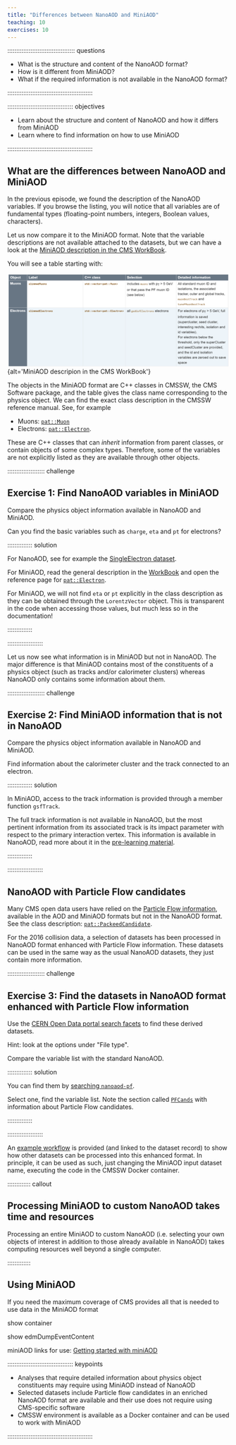 ```yaml
---
title: "Differences between NanoAOD and MiniAOD"
teaching: 10
exercises: 10
---
```


:::::::::::::::::::::::::::::::::::::: questions 

- What is the structure and content of the NanoAOD format?
- How is it different from MiniAOD?
- What if the required information is not available in the NanoAOD format?

::::::::::::::::::::::::::::::::::::::::::::::::

::::::::::::::::::::::::::::::::::::: objectives

- Learn about the structure and content of NanoAOD and how it differs from MiniAOD
- Learn where to find information on how to use MiniAOD

::::::::::::::::::::::::::::::::::::::::::::::::

## What are the differences between NanoAOD and MiniAOD

In the previous episode, we found the description of the NanoAOD variables. If you browse the listing, you will notice that all variables are of fundamental types (floating-point numbers, integers, Boolean values, characters).

Let us now compare it to the MiniAOD format. Note that the variable descriptions are not available attached to the datasets, but we can have a look at the [MiniAOD description in the CMS WorkBook](https://twiki.cern.ch/twiki/bin/view/CMSPublic/WorkBookMiniAOD2016#High_level_physics_objects).

You will see a table starting with:

![](fig/MiniAODTable.png){alt='MiniAOD descripion in the CMS WorkBook'}

The objects in the MiniAOD format are C++ classes in CMSSW, the CMS Software package, and the table gives the class name corresponding to the physics object. We can find the exact class description in the CMSSW reference manual. See, for example 

- Muons: [`pat::Muon`](https://cmsdoxygen.web.cern.ch/cmsdoxygen/CMSSW_10_6_25/doc/html/d6/d13/classpat_1_1Muon.html) 
- Electrons: [`pat::Electron`](https://cmsdoxygen.web.cern.ch/cmsdoxygen/CMSSW_10_6_25/doc/html/d2/d1f/classpat_1_1Electron.html).

These are C++ classes that can *inherit* information from parent classes, or contain objects of some complex types. Therefore, some of the variables are not explicitly listed as they are available through other objects.

::::::::::::::::::::: challenge

## Exercise 1: Find NanoAOD variables in MiniAOD

Compare the physics object information available in NanoAOD and MiniAOD.

Can you find the basic variables such as `charge`, `eta` and `pt` for electrons?


:::::::::::::: solution

For NanoAOD, see for example the [SingleElectron dataset](https://opendata.cern.ch/eos/opendata/cms/dataset-semantics/NanoAOD/30529/SingleElectron_doc.html).

For MiniAOD, read the general description in the [WorkBook](https://twiki.cern.ch/twiki/bin/view/CMSPublic/WorkBookMiniAOD2016#High_level_physics_objects) and open the reference page for [`pat::Electron`](https://cmsdoxygen.web.cern.ch/cmsdoxygen/CMSSW_10_6_25/doc/html/d2/d1f/classpat_1_1Electron.html).

For MiniAOD, we will not find `eta` or `pt` explicitly in the class description as they can be obtained through the `LorentzVector` object. This is transparent in the code when accessing those values, but much less so in the documentation!

::::::::::::::

::::::::::::::::::::

Let us now see what information is in MiniAOD but not in NanoAOD. The major difference is that MiniAOD contains most of the constituents of a physics object (such as tracks and/or calorimeter clusters) whereas NanoAOD only contains some information about them.

::::::::::::::::::::: challenge

## Exercise 2: Find MiniAOD information that is not in NanoAOD

Compare the physics object information available in NanoAOD and MiniAOD.

Find information about the calorimeter cluster and the track connected to an electron.


:::::::::::::: solution

In MiniAOD, access to the track information is provided through a member function `gsfTrack`. 

The full track information is not available in NanoAOD, but the most pertinent information from its associated track is its impact parameter with respect to the primary interaction vertex. This information is available in NanoAOD, read more about it in the [pre-learning material](https://cms-opendata-workshop.github.io/workshop2024-lesson-physics-objects/instructor/02-electrons.html#electron-4-vector-and-track-information).

::::::::::::::

::::::::::::::::::::

## NanoAOD with Particle Flow candidates

Many CMS open data users have relied on the [Particle Flow information](https://twiki.cern.ch/twiki/bin/view/CMSPublic/WorkBookMiniAOD2016#Packed_ParticleFlow_Candidates), available in the AOD and MiniAOD formats but not in the NanoAOD format. See the class description: [`pat::PackeedCandidate`](https://cmsdoxygen.web.cern.ch/cmsdoxygen/CMSSW_10_6_25/doc/html/d8/d79/classpat_1_1PackedCandidate.html).

For the 2016 collision data, a selection of datasets has been processed in NanoAOD format enhanced with Particle Flow information. These datasets can be used in the same way as the usual NanoAOD datasets, they just contain more information.

::::::::::::::::::::: challenge

## Exercise 3: Find the datasets in NanoAOD format enhanced with Particle Flow information

Use the [CERN Open Data portal search facets](https://opendata.cern.ch/search?q=&l=list&order=desc&p=1&s=10&sort=mostrecent) to find these derived datasets.

Hint: look at the options under "File type".

Compare the variable list with the standard NanoAOD.

:::::::::::::: solution

You can find them by [searching `nanoaod-pf`](https://opendata.cern.ch/search?q=&f=file_type%3Ananoaod-pf&l=list&order=desc&p=1&s=10&sort=mostrecent).

Select one, find the variable list. Note the section called [`PFCands`](https://opendata.cern.ch/eos/opendata/cms/dataset-semantics/derived-data/PFNano/31312/SingleElectron_doc.html#PFCands) with information about Particle Flow candidates.

::::::::::::::

::::::::::::::::::::

An [example workflow](https://opendata.cern.ch/record/12504) is provided (and linked to the dataset record) to show how other datasets can be processed into this enhanced format. In principle, it can be used as such, just changing the MiniAOD input dataset name, executing the code in the CMSSW Docker container.

::::::::::::: callout

## Processing MiniAOD to custom NanoAOD takes time and resources

Processing an entire MiniAOD to custom NanoAOD (i.e. selecting your own objects of interest in addition to those already available in NanoAOD) takes computing resources well beyond a single computer. 

:::::::::::::


## Using MiniAOD

If you need the maximum coverage of CMS provides all that is needed to use data in the MiniAOD format

show container

show edmDumpEventContent

miniAOD links for use: [Getting started with miniAOD](https://opendata.cern.ch/docs/cms-getting-started-miniaod)



::::::::::::::::::::::::::::::::::::: keypoints 

- Analyses that require detailed information about physics object constituents may require using MiniAOD instead of NanoAOD
- Selected datasets include Particle flow candidates in an enriched NanoAOD format are available and their use does not require using CMS-specific software
- CMSSW environment is available as a Docker container and can be used to work with MiniAOD


::::::::::::::::::::::::::::::::::::::::::::::::
